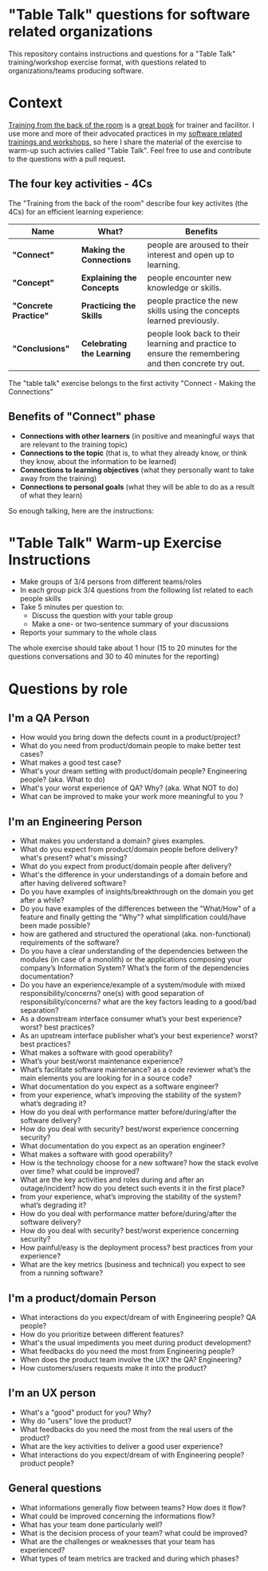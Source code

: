 
# "Table Talk" questions for software related organizations

This repository contains instructions and questions for a "Table Talk" training/workshop exercise format, with questions related to organizations/teams producing software.

# Context

[Training from the back of the room](https://fromthebackoftheroom.training/a-short-overview-of-training-from-the-back-of-the-room) is a [great book](https://www.amazon.com/Training-Back-Room-Aside-Learn/dp/0787996629) for trainer and facilitor. I use more and more of their advocated practices in my [software related trainings and workshops](https://domain-driven-design.eu/), so here I share the material of the exercise to warm-up such activies called "Table Talk". Feel free to use and contribute to the questions with a pull request.

## The four key activities - 4Cs
The "Training from the back of the room" describe four key activites (the 4Cs) for an efficient learning experience:

| Name | What? | Benefits |
| ---- | ---- | ---- |
| **"Connect"**            | **Making the Connections**   | people are aroused to their interest and open up to learning. |
| **"Concept"**            | **Explaining the Concepts**  | people encounter new knowledge or skills. |
| **"Concrete Practice"**  | **Practicing the Skills**    | people practice the new skills using the concepts learned previously.|
| **"Conclusions"**        | **Celebrating the Learning** | people look back to their learning and practice to ensure the remembering and then concrete try out.|

The "table talk" exercise belongs to the first activity "Connect - Making the Connections"

## Benefits of "Connect" phase

- **Connections with other learners** (in positive and meaningful ways that are relevant to the training topic)
- **Connections to the topic** (that is, to what they already know, or think they know, about the information to be learned)
- **Connections to learning objectives** (what they personally want to take away from the training)
- **Connections to personal goals** (what they will be able to do as a result of what they learn)

So enough talking, here are the instructions:

# "Table Talk" Warm-up Exercise Instructions

* Make groups of 3/4 persons from different teams/roles
* In each group pick 3/4 questions from the following list related to each people skills
* Take 5 minutes per question to:
   * Discuss the question with your table group
   * Make a one- or two-sentence summary of your discussions
* Reports your summary to the whole class

The whole exercise should take about 1 hour (15 to 20 minutes for the questions conversations and 30 to 40 minutes for the reporting)

# Questions by role

## I'm a QA Person

- How would you bring down the defects count in a product/project?
- What do you need from product/domain people to make better test cases? 
- What makes a good test case?
- What's your dream setting with product/domain people? Engineering people? (aka. What to do)
- What's your worst experience of QA? Why? (aka. What NOT to do)
- What can be improved to make your work more meaningful to you ?


## I'm an Engineering Person


- What makes you understand a domain? gives examples.
- What do you expect from product/domain people before delivery? what's present? what's missing?
- What do you expect from product/domain people after delivery?
- What's the difference in your understandings of a domain before and after having delivered software? 
- Do you have examples of insights/breakthrough on the domain you get after a while?
- Do you have examples of the differences between the "What/How" of a feature and finally getting the "Why"? what simplification could/have been made possible?
- how are gathered and structured the operational (aka. non-functional) requirements of the software?
- Do you have a clear understanding of the dependencies between the modules (in case of a monolith) or the applications composing your company’s Information System? What’s the form of the dependencies documentation?
- Do you have an experience/example of a system/module with mixed responsibility/concerns? one(s) with good separation of responsibility/concerns? what are the key factors leading to a good/bad separation?
- As a downstream interface consumer what’s your best experience? worst? best practices?
- As an upstream interface publisher what’s your best experience? worst? best practices?
- What makes a software with good operability?
- What’s your best/worst maintenance experience?
- What’s facilitate software maintenance? as a code reviewer what’s the main elements you are looking for in a source code?
- What documentation do you expect as a software engineer?
- from your experience, what’s improving the stability of the system? what’s degrading it?
- How do you deal with performance matter before/during/after the software delivery?
- How do you deal with security? best/worst experience concerning security?
- What documentation do you expect as an operation engineer?
- What makes a software with good operability?
- How is the technology choose for a new software? how the stack evolve over time? what could be improved?
- What are the key activities and roles during and after an outage/incident? how do you detect such events it in the first place?
- from your experience, what’s improving the stability of the system? what’s degrading it?
- How do you deal with performance matter before/during/after the software delivery?
- How do you deal with security? best/worst experience concerning security?
- How painful/easy is the deployment process? best practices from your experience?
- What are the key metrics (business and technical) you expect to see from a running software?

## I'm a product/domain Person


- What interactions do you expect/dream of with Engineering people? QA people?
- How do you prioritize between different features?
- What's the usual impediments you meet during product development? 
- What feedbacks do you need the most from Engineering people?
- When does the product team involve the UX? the QA? Engineering?
- How customers/users requests make it into the product?


## I'm an UX person


- What's a "good" product for you? Why?
- Why do "users" love the product?
- What feedbacks do you need the most from the real users of the product?
- What are the key activities to deliver a good user experience?
- What interactions do you expect/dream of with Engineering people? product people?


## General questions


- What informations generally flow between teams? How does it flow?
- What could be improved concerning the informations flow?
- What has your team done particularly well?
- What is the decision process of your team? what could be improved?
- What are the challenges or weaknesses that your team has experienced?
- What types of team metrics are tracked and during which phases?

